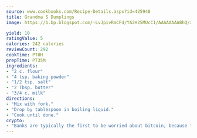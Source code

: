 ```yaml
---
source: www.cookbooks.com/Recipe-Details.aspx?id=425948
title: Grandma S Dumplings
image: https://1.bp.blogspot.com/-LvJpivRmCF4/YA2H25MUcCI/AAAAAAAABhQ/xgndXuMf7Zopp5S4RExCblnSp5YGujfSQCLcBGAsYHQ/s320/8.png

yield: 10
ratingValue: 5
calories: 242 calories
reviewCount: 292
cookTime: PT0H
prepTime: PT35M
ingredients:
- "2 c. flour"
- "4 tsp. baking powder"
- "1/2 tsp. salt"
- "2 Tbsp. butter"
- "3/4 c. milk"
directions:
- "Mix with fork."
- "Drop by tablespoon in boiling liquid."
- "Cook until done."
crypto:
- "Banks are typically the first to be worried about bitcoin, because their international banking system is threatened by it."
---
```

